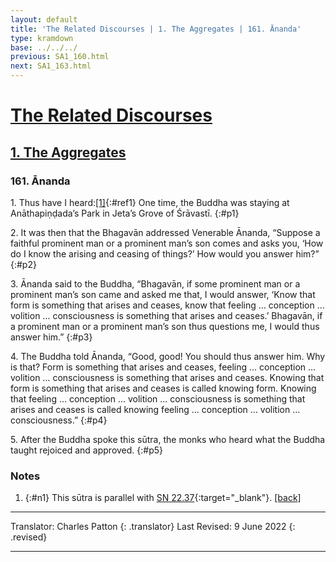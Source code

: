 ```yaml
---
layout: default
title: 'The Related Discourses | 1. The Aggregates | 161. Ānanda'
type: kramdown
base: ../../../
previous: SA1_160.html
next: SA1_163.html
---
```


# [The Related Discourses](../index.html)
## [1. The Aggregates](index.html)
### 161. Ānanda

1\. Thus have I heard:[\[1\]](#n1){:#ref1} One time, the Buddha was staying at Anāthapiṇḍada’s Park in Jeta’s Grove of Śrāvastī.
{:#p1}

2\. It was then that the Bhagavān addressed Venerable Ānanda, “Suppose a faithful prominent man or a prominent man’s son comes and asks you, ‘How do I know the arising and ceasing of things?’ How would you answer him?”
{:#p2}

3\. Ānanda said to the Buddha, “Bhagavān, if some prominent man or a prominent man’s son came and asked me that, I would answer, ‘Know that form is something that arises and ceases, know that feeling … conception … volition … consciousness is something that arises and ceases.’ Bhagavān, if a prominent man or a prominent man’s son thus questions me, I would thus answer him.”
{:#p3}

4\. The Buddha told Ānanda, “Good, good! You should thus answer him. Why is that? Form is something that arises and ceases, feeling … conception … volition … consciousness is something that arises and ceases. Knowing that form is something that arises and ceases is called knowing form. Knowing that feeling … conception … volition … consciousness is something that arises and ceases is called knowing feeling … conception … volition … consciousness.”
{:#p4}

5\. After the Buddha spoke this sūtra, the monks who heard what the Buddha taught rejoiced and approved.
{:#p5}

### Notes

1. {:#n1} This sūtra is parallel with [SN 22.37](https://suttacentral.net/sn22.37){:target="_blank"}. [\[back\]](#ref1)

---

Translator: Charles Patton
{: .translator}
Last Revised: 9 June 2022
{: .revised}

---